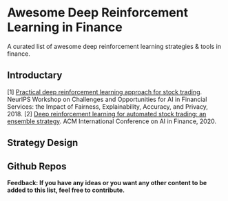 # Awesome Deep Reinforcement Learning in Finance
  A curated list of awesome deep reinforcement learning strategies & tools in finance.

## Introductary
[1] [Practical deep reinforcement learning approach for stock trading](https://arxiv.org/abs/1811.07522). NeurIPS Workshop on Challenges and Opportunities for AI in Financial Services: the Impact of Fairness, Explainability, Accuracy, and Privacy, 2018.
[2] [Deep reinforcement learning for automated stock trading: an ensemble strategy](https://papers.ssrn.com/sol3/papers.cfm?abstract_id=3690996). ACM International Conference on AI in Finance,  2020.


## Strategy Design

## Github Repos



**Feedback: If you have any ideas or you want any other content to be added to this list, feel free to contribute.**


